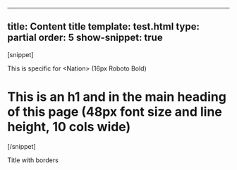 ---
title: Content title
template: test.html
type: partial
order: 5
show-snippet: true
------------------
[snippet]
<!--title-->
<div class="wrapper content--title">
    <div class="col-wrap">
        <div class="col col--fluid-offset-3 col--fluid-10 padding-top--2 padding-bottom--1">
            <span class="regional">This is specific for &lt;Nation&gt; (16px Roboto Bold)</span>
        </div>
        <div class="col col--fluid-offset-3 col--fluid-10 padding-bottom--8">
            <h1>This is an h1 and in the main heading of this page (48px font size and line height, 10 cols wide)
            </h1>
        </div>
    </div>
</div>
[/snippet]

Title with borders